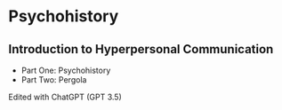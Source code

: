 # Psychohistory
## Introduction to Hyperpersonal Communication

* Part One: Psychohistory
* Part Two: Pergola

Edited with ChatGPT (GPT 3.5)



